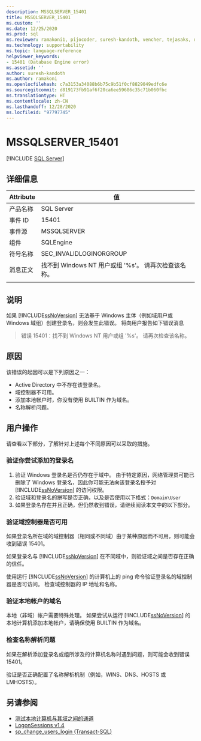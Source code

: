 ```yaml
---
description: MSSQLSERVER_15401
title: MSSQLSERVER_15401
ms.custom: ''
ms.date: 12/25/2020
ms.prod: sql
ms.reviewer: ramakoni1, pijocoder, suresh-kandoth, vencher, tejasaks, docast
ms.technology: supportability
ms.topic: language-reference
helpviewer_keywords:
- 15401 (Database Engine error)
ms.assetid: ''
author: suresh-kandoth
ms.author: ramakoni
ms.openlocfilehash: c7a3153a34088b6b75c9b51f0cf8829049edfc6e
ms.sourcegitcommit: d819173fb91af6f20ca6ee59686c35c71b060fbc
ms.translationtype: HT
ms.contentlocale: zh-CN
ms.lasthandoff: 12/28/2020
ms.locfileid: "97797745"
---
```

# <a name="mssqlserver_15401"></a>MSSQLSERVER_15401
 [!INCLUDE [SQL Server](../../includes/applies-to-version/sqlserver.md)]

## <a name="details"></a>详细信息

|Attribute|值|
|---|---|
|产品名称|SQL Server|
|事件 ID|15401|
|事件源|MSSQLSERVER|
|组件|SQLEngine|
|符号名称|SEC_INVALIDLOGINORGROUP|
|消息正文|找不到 Windows NT 用户或组 '%s'。 请再次检查该名称。|
||

## <a name="explanation"></a>说明

如果 [!INCLUDE[ssNoVersion](../../includes/ssnoversion-md.md)] 无法基于 Windows 主体（例如域用户或 Windows 域组）创建登录名，则会发生此错误。 将向用户报告如下错误消息

> 错误 15401：找不到 Windows NT 用户或组 '%s'。 请再次检查该名称。

## <a name="cause"></a>原因

该错误的起因可以是下列原因之一：

- Active Directory 中不存在该登录名。
- 域控制器不可用。
- 添加本地帐户时，你没有使用 BUILTIN 作为域名。
- 名称解析问题。

## <a name="user-action"></a>用户操作

请查看以下部分，了解针对上述每个不同原因可以采取的措施。

### <a name="verify-the-login-you-are-trying-to-add"></a>验证你尝试添加的登录名

1. 验证 Windows 登录名是否仍存在于域中。 由于特定原因，网络管理员可能已删除了 Windows 登录名，因此你可能无法向该登录名授予对 [!INCLUDE[ssNoVersion](../../includes/ssnoversion-md.md)] 的访问权限。
1. 验证域和登录名的拼写是否正确，以及是否使用以下格式：`Domain\User`
1. 如果登录名存在并且正确，但仍然收到错误，请继续阅读本文中的以下部分。

### <a name="verify-if-the-domain-controller-is-available"></a>验证域控制器是否可用

如果登录名所在域的域控制器（相同或不同域）由于某种原因而不可用，则可能会收到错误 15401。

如果登录名与 [!INCLUDE[ssNoVersion](../../includes/ssnoversion-md.md)] 在不同域中，则验证域之间是否存在正确的信任。

使用运行 [!INCLUDE[ssNoVersion](../../includes/ssnoversion-md.md)] 的计算机上的 ping 命令验证登录名的域控制器是否可访问。 检查域控制器的 IP 地址和名称。

### <a name="verify-the-domain-name-for-local-accounts"></a>验证本地帐户的域名

本地（非域）帐户需要特殊处理。 如果尝试从运行 [!INCLUDE[ssNoVersion](../../includes/ssnoversion-md.md)] 的本地计算机添加本地帐户，请确保使用 BUILTIN 作为域名。

### <a name="check-for-name-resolution-issues"></a>检查名称解析问题

如果在解析添加登录名或组所涉及的计算机名称时遇到问题，则可能会收到错误 15401。

验证是否正确配置了名称解析机制（例如，WINS、DNS、HOSTS 或 LMHOSTS）。

## <a name="see-also"></a>另请参阅

- [测试本地计算机与其域之间的通道](/powershell/module/microsoft.powershell.management/test-computersecurechannel#example-1--test-a-channel-between-the-local-computer-and-its-domain)
- [LogonSessions v1.4](/sysinternals/downloads/logonsessions)
- [sp_change_users_login (Transact-SQL)](/sql/relational-databases/system-stored-procedures/sp-change-users-login-transact-sql)
